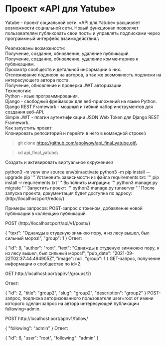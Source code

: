 # Проект «API для Yatube»
Yatube - проект социальной сети. «API для Yatube» расширяет возможности социальной сети. Новый функционал позволяет пользователям публиковать свои посты и управлять подписками через программный интерфейс взаимодействия.\

Реализованы возможности: \
Получение, создание, обновление, удаление публикаций. \
Получение, создание, обновление, удаление комментариев к публикациям. \
Просмотр сообществ и детальной информации о них. \
Отслеживание подписок на авторов, а так же возможность подписки на интересующего автора поста.\
Получение, обновление и проверка JWT авторизации.\
Технологии:\
Python - язык программирования.\
Django - свободный фреймворк для веб-приложений на языке Python.\
Django REST Framework - мощный и гибкий набор инструментов для создания веб-API.\
Simple JWT - плагин аутентификации JSON Web Token для Django REST Framework.\
Как запустить проект:\
Клонировать репозиторий и перейти в него в командной строке:\
> git clone https://github.com/apolwow/api_final_yatube.git\

> cd api_final_yatube\


Создать и активировать виртуальное окружение:\

python3 -m venv env
source env/bin/activate
python3 -m pip install --upgrade pip
'''
Установить зависимости из файла requirements.txt: 
'''
pip install -r requirements.txt
'''
Выполнить миграции: 
'''
python3 manage.py migrate
'''
Запустить проект: 
'''
python3 manage.py runserver
'''
После запуска проекта, документация будет доступна по адресу:
(http://localhost:port/redoc/)

Примеры запросов:
POST-запрос с токеном, добавление новой публикации в коллекцию публикаций.

POST (http://localhost:port/api/v1/posts/)

{
  "text": "Однажды в студеную зимнюю пору, я из лесу вышел, был сильный мороз!",
  "group": 1
}
Ответ:

{
    "id": 9,
    "author": "root",
    "text": "Однажды в студеную зимнююю пору, я из лесу вышел, был сильный мороз!",
    "pub_date": "2021-09-22T02:37:44.494905Z",
    "image": null,
    "group": 1
}
GET-запрос, получение информации о сообществе по id=2.

GET http://localhost:port/api/v1/groups/2/

Ответ:

{
    "id": 2,
    "title": "group2",
    "slug": "group2",
    "description": "group2"
}
POST-запрос, подписка авторизованного пользователя user=root от имени которого сделан запрос на автора интересующей публикации following=admin.

POST http://localhost:port/api/v1/follow/

{
  "following": "admin"
}
Ответ:

{
    "id": 6,
    "user": "root",
    "following": "admin"
}
